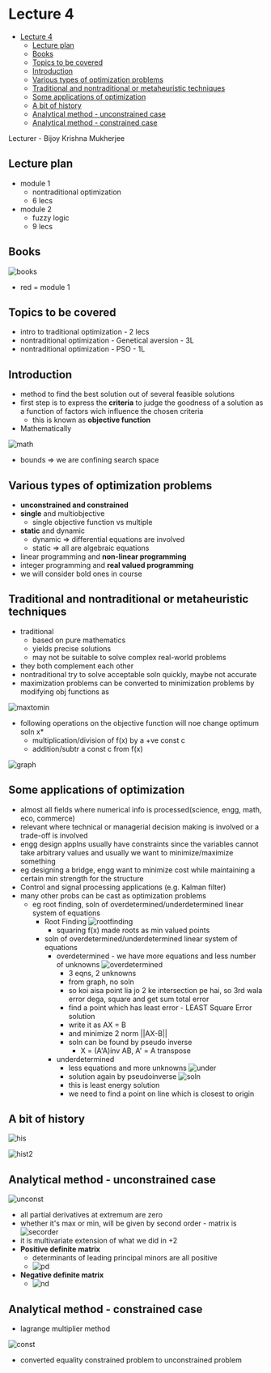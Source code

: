 # Lecture 4

- [Lecture 4](#lecture-4)
  - [Lecture plan](#lecture-plan)
  - [Books](#books)
  - [Topics to be covered](#topics-to-be-covered)
  - [Introduction](#introduction)
  - [Various types of optimization problems](#various-types-of-optimization-problems)
  - [Traditional and nontraditional or metaheuristic techniques](#traditional-and-nontraditional-or-metaheuristic-techniques)
  - [Some applications of optimization](#some-applications-of-optimization)
  - [A bit of history](#a-bit-of-history)
  - [Analytical method - unconstrained case](#analytical-method---unconstrained-case)
  - [Analytical method - constrained case](#analytical-method---constrained-case)

Lecturer - Bijoy Krishna Mukherjee

## Lecture plan

- module 1
  - nontraditional optimization
  - 6 lecs
- module 2
  - fuzzy logic
  - 9 lecs

## Books

![books](books.png)

- red = module 1

## Topics to be covered

- intro to traditional optimization - 2 lecs
- nontraditional optimization - Genetical aversion - 3L
- nontraditional optimization - PSO - 1L

## Introduction

- method to find the best solution out of several feasible solutions
- first step is to express the **criteria** to judge the goodness of a solution as a function of factors wich influence the chosen criteria
  - this is known as **objective function**
- Mathematically

![math](mathematically.png)

- bounds => we are confining search space

## Various types of optimization problems

- **unconstrained and constrained**
- **single** and multiobjective
  - single objective function vs multiple
- **static** and dynamic
  - dynamic => differential equations are involved
  - static => all are algebraic equations
- linear programming and **non-linear programming**
- integer programming and **real valued programming**
- we will consider bold ones in course

## Traditional and nontraditional or metaheuristic techniques

- traditional
  - based on pure mathematics
  - yields precise solutions
  - may not be suitable to solve complex real-world problems
- they both complement each other
- nontraditional try to solve acceptable soln quickly, maybe not accurate
- maximization problems can be converted to minimization problems by modifying obj functions as

![maxtomin](maxTomin.png)

- following operations on the objective function will noe change optimum soln x*
  - multiplication/division of f(x) by  a +ve const c
  - addition/subtr a const c from f(x)

![graph](graph.png)

## Some applications of optimization

- almost all fields where numerical info is processed(science, engg, math, eco, commerce)
- relevant where technical or managerial decision making is involved or a trade-off is involved
- engg design applns usually have constraints since the variables cannot take arbitrary values and usually we want to minimize/maximize something
- eg designing a bridge, engg want to minimize cost while maintaining a certain min strength for the structure
- Control and signal processing applications (e.g. Kalman filter)
- many other probs can be cast as optimization problems
  - eg root finding, soln of overdetermined/underdetermined linear system of equations
    - Root Finding ![rootfinding](rootfindingprob.png)
      - squaring f(x) made roots as min valued points
    - soln of overdetermined/underdetermined linear system of equations
      - overdetermined - we have more equations and less number of unknowns ![overdetermined](overdetermined.png)
        - 3 eqns, 2 unknowns
        - from graph, no soln
        - so koi aisa point lia jo 2 ke intersection pe hai, so 3rd wala error dega, square and get sum total error
        - find a point which has least error - LEAST Square Error solution
        - write it as AX = B
        - and minimize 2 norm ||AX-B||
        - soln can be found by pseudo inverse
          - X = (A'A)inv AB, A' = A transpose
      - underdetermined
        - less equations and more unknowns ![under](underdetermined.png)
        - solution again by pseudoinverse ![soln](solnunderdetermined.png)
        - this is least energy solution
        - we need to find a point on line which is closest to origin

## A bit of history

![his](history.png)

![hist2](history2.png)

## Analytical method - unconstrained case

![unconst](unconst.png)

- all partial derivatives at extremum are zero
- whether it's max or min, will be given by second order - matrix is ![secorder](secorder.png)
- it is multivariate extension of what we did in +2
- **Positive definite matrix**
  - determinants of leading principal minors are all positive
  - ![pd](pdmat.png)
- **Negative definite matrix**
  - ![nd](ndmat.png)

## Analytical method - constrained case

- lagrange multiplier method

![const](constrained.png)

- converted equality constrained problem to unconstrained problem
